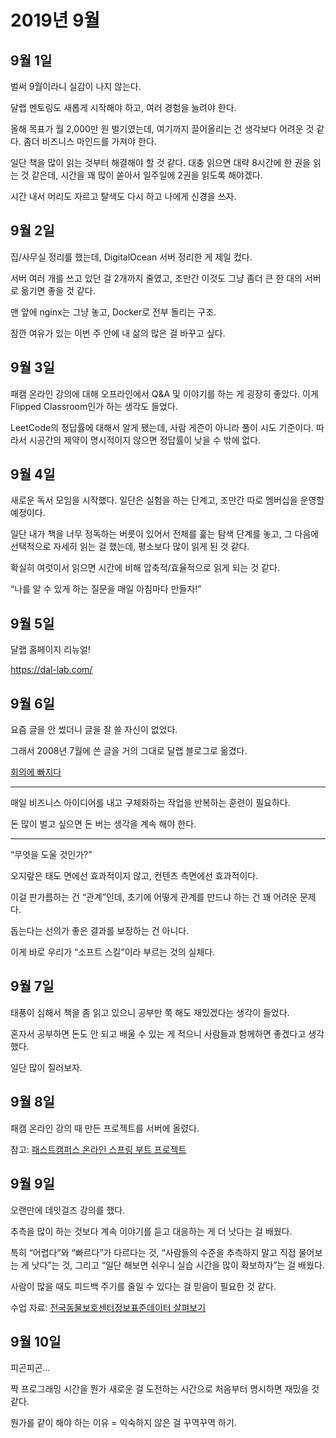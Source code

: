 # 2019년 9월

## 9월 1일

벌써 9월이라니 실감이 나지 않는다.

달랩 멘토링도 새롭게 시작해야 하고, 여러 경험을 늘려야 한다.

올해 목표가 월 2,000만 원 벌기였는데, 여기까지 끌어올리는 건 생각보다 어려운 것 같다.
좀더 비즈니스 마인드를 가져야 한다.

일단 책을 많이 읽는 것부터 해결해야 할 것 같다.
대충 읽으면 대략 8시간에 한 권을 읽는 것 같은데,
시간을 꽤 많이 쏟아서 일주일에 2권을 읽도록 해야겠다.

시간 내서 머리도 자르고 탈색도 다시 하고 나에게 신경을 쓰자.

## 9월 2일

집/사무실 정리를 했는데, DigitalOcean 서버 정리한 게 제일 컸다.

서버 여러 개를 쓰고 있던 걸 2개까지 줄였고,
조만간 이것도 그냥 좀더 큰 한 대의 서버로 옮기면 좋을 것 같다.

맨 앞에 nginx는 그냥 놓고, Docker로 전부 돌리는 구조.

잠깐 여유가 있는 이번 주 안에 내 삶의 많은 걸 바꾸고 싶다.

## 9월 3일

패캠 온라인 강의에 대해 오프라인에서 Q&A 및 이야기를 하는 게 굉장히 좋았다. 이게 Flipped Classroom인가 하는 생각도 들었다.

LeetCode의 정답률에 대해서 알게 됐는데, 사람 게즌이 아니라 풀이 시도 기준이다. 따라서 시공간의 제약이 명시적이지 않으면 정답률이 낮을 수 밖에 없다.

## 9월 4일

새로운 독서 모임을 시작했다. 일단은 실험을 하는 단계고, 조만간 따로 멤버십을 운영할 예정이다.

일단 내가 책을 너무 정독하는 버릇이 있어서 전체를 훑는 탐색 단계를 놓고,
그 다음에 선택적으로 자세히 읽는 걸 했는데, 평소보다 많이 읽게 된 것 같다.

확실히 여럿이서 읽으면 시간에 비해 압축적/효율적으로 읽게 되는 것 같다.

“나를 알 수 있게 하는 질문을 매일 아침마다 만들자!”

## 9월 5일

달랩 홈페이지 리뉴얼!

<https://dal-lab.com/>

## 9월 6일

요즘 글을 안 썼더니 글을 잘 쓸 자신이 없었다.

그래서 2008년 7월에 쓴 글을 거의 그대로 달랩 블로그로 옮겼다.

[회의에 빠지다](https://dal-lab.com/2019/09/06/meeting/)

---

매일 비즈니스 아이디어를 내고 구체화하는 작업을 반복하는 훈련이 필요하다.

돈 많이 벌고 싶으면 돈 버는 생각을 계속 해야 한다.

---

“무엇을 도울 것인가?”

오지랖은 태도 면에선 효과적이지 않고, 컨텐츠 측면에선 효과적이다.

이걸 판가름하는 건 “관계”인데, 초기에 어떻게 관계를 만드냐 하는 건 꽤 어려운 문제다.

돕는다는 선의가 좋은 결과를 보장하는 건 아니다.

이게 바로 우리가 “소프트 스킬”이라 부르는 것의 실체다.

## 9월 7일

태풍이 심해서 책을 좀 읽고 있으니 공부만 쭉 해도 재밌겠다는 생각이 들었다.

혼자서 공부하면 돈도 안 되고 배울 수 있는 게 적으니 사람들과 함께하면 좋겠다고 생각했다.

일단 많이 질러보자.

## 9월 8일

패캠 온라인 강의 때 만든 프로젝트를 서버에 올렸다.

참고: [패스트캠퍼스 온라인 스프링 부트 프로젝트](http://j.mp/2PWvF8T)

## 9월 9일

오랜만에 데잇걸즈 강의를 했다.

추측을 많이 하는 것보다 계속 이야기를 듣고 대응하는 게 더 낫다는 걸 배웠다.

특히 “어렵다”와 “빠르다”가 다르다는 것,
“사람들의 수준을 추측하지 말고 직접 물어보는 게 낫다”는 것,
그리고 “일단 해보면 쉬우니 실습 시간을 많이 확보하자”는 걸 배웠다.

사람이 많을 때도 피드백 주기를 줄일 수 있다는 걸 믿음이 필요한 것 같다.

수업 자료: [전국동물보호센터정보표준데이터 살펴보기](http://j.mp/2PX08Dz)

## 9월 10일

피곤피곤...

짝 프로그래밍 시간을 뭔가 새로운 걸 도전하는 시간으로 처음부터 명시하면 재밌을 것 같다.

뭔가를 같이 해야 하는 이유 = 익숙하지 않은 걸 꾸역꾸역 하기.

